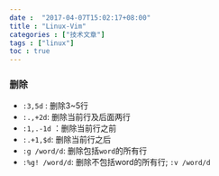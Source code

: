 ```yaml
---
date :  "2017-04-07T15:02:17+08:00" 
title : "Linux-Vim" 
categories : ["技术文章"] 
tags : ["linux"] 
toc : true
---
```


### 删除

- `:3,5d` : 删除3~5行
- `:.,+2d`: 删除当前行及后面两行
- `:1,.-1d` ：删除当前行之前
- `:.+1,$d`: 删除当前行之后
- `:g /word/d`: 删除包括`word`的所有行
- `:%g! /word/d`: 删除不包括word的所有行; `:v /word/d`


